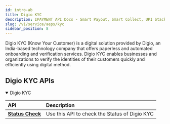 ```yaml
---
id: intro-ab
title: Digio KYC
description: IPAYMENT API Docs - Smart Payout, Smart Collect, UPI Stack, Validation Suite
slug: /v1/service/aeps/kyc
sidebar_position: 8
---
```


<p>Digio KYC (Know Your Customer) is a digital solution provided by Digio, an India-based technology company that offers paperless and automated onboarding and verification services. Digio KYC enables businesses and organizations to verify the identities of their customers quickly and efficiently using digital method. </p>

## Digio KYC APIs

<details open>
<summary> Digio KYC</summary>

| API                                                                           | Description                                     |
| :---------------------------------------------------------------------------- | :---------------------------------------------- |
| <a href="/docs/v1/service/aeps/kyc/KID240202144950612YZGM2NCWT3P8JL">**Status Check**</a>| Use this API to check the Status of Digio KYC |

</details>


